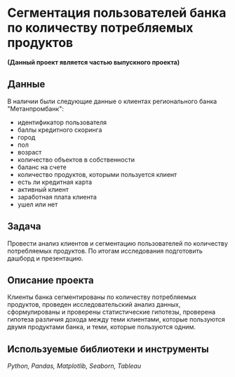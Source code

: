 # Сегментация пользователей банка по количеству потребляемых продуктов 
**(Данный проект является частью выпускного проекта)**

## Данные
В наличии были следующие данные о клиентах регионального банка "Метанпромбанк":

* идентификатор пользователя
* баллы кредитного скоринга
* город
* пол
* возраст
* количество объектов в собственности
* баланс на счете
* количество продуктов, которыми пользуется клиент
* есть ли кредитная карта
* активный клиент
* заработная плата клиента
* ушел или нет

## Задача
Провести анализ клиентов и сегментацию пользователей по количеству потребляемых продуктов. По итогам исследования подготовить дашборд и презентацию.


## Описание проекта
Клиенты банка сегментированы по количеству потребляемых продуктов, проведен исследовательский анализ данных, сформулированы и проверены статистические гипотезы, проверена гипотеза различия дохода между теми клиентами, которые пользуются двумя продуктами банка, и теми, которые пользуются одним.

## Используемые библиотеки и инструменты
*Python, Pandas, Matplotlib, Seaborn, Tableau*
